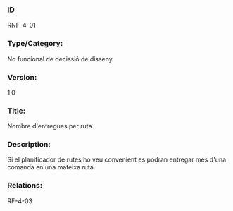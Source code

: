 ### ID
RNF-4-01
### Type/Category:
No funcional de decissió de disseny
### Version:
1.0
### Title:
Nombre d'entregues per ruta.
### Description:
Si el planificador de rutes ho veu convenient es podran entregar més d'una comanda en una mateixa ruta.
### Relations:
RF-4-03
